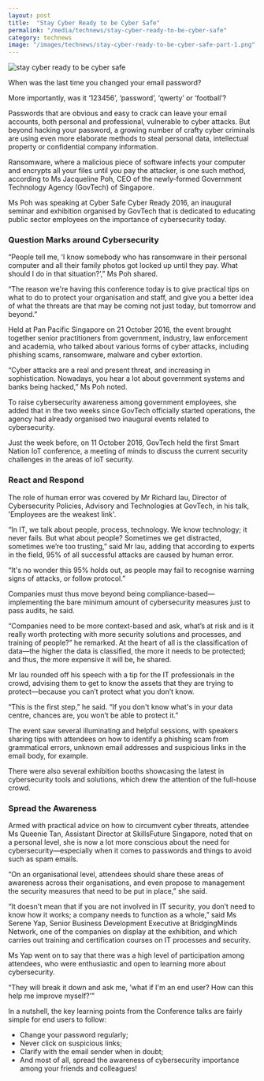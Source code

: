 ```yaml
---
layout: post
title:  "Stay Cyber Ready to be Cyber Safe"
permalink: "/media/technews/stay-cyber-ready-to-be-cyber-safe"
category: technews
image: "/images/technews/stay-cyber-ready-to-be-cyber-safe-part-1.png"
---
```


![stay cyber ready to be cyber safe]({{site.baseurl}}/images/technews/stay-cyber-ready-to-be-cyber-safe-part-1.png)

When was the last time you changed your email password?

More importantly, was it ‘123456’, ‘password’, ‘qwerty’ or ‘football’?

Passwords that are obvious and easy to crack can leave your email accounts, both personal and professional, vulnerable to cyber attacks. But beyond hacking your password, a growing number of crafty cyber criminals are using even more elaborate methods to steal personal data, intellectual property or confidential company information.

Ransomware, where a malicious piece of software infects your computer and encrypts all your files until you pay the attacker, is one such method, according to Ms Jacqueline Poh, CEO of the newly-formed Government Technology Agency (GovTech) of Singapore.

Ms Poh was speaking at Cyber Safe Cyber Ready 2016, an inaugural seminar and exhibition organised by GovTech that is dedicated to educating public sector employees on the importance of cybersecurity today.

### **Question Marks around Cybersecurity**
“People tell me, ‘I know somebody who has ransomware in their personal computer and all their family photos got locked up until they pay. What should I do in that situation?’,” Ms Poh shared.

“The reason we're having this conference today is to give practical tips on what to do to protect your organisation and staff, and give you a better idea of what the threats are that may be coming not just today, but tomorrow and beyond.”

Held at Pan Pacific Singapore on 21 October 2016, the event brought together senior practitioners from government, industry, law enforcement and academia, who talked about various forms of cyber attacks, including phishing scams, ransomware, malware and cyber extortion.

“Cyber attacks are a real and present threat, and increasing in sophistication. Nowadays, you hear a lot about government systems and banks being hacked,” Ms Poh noted.

To raise cybersecurity awareness among government employees, she added that in the two weeks since GovTech officially started operations, the agency had already organised two inaugural events related to cybersecurity.

Just the week before, on 11 October 2016, GovTech held the first Smart Nation IoT conference, a meeting of minds to discuss the current security challenges in the areas of IoT security.

### **React and Respond**
The role of human error was covered by Mr Richard Iau, Director of Cybersecurity Policies, Advisory and Technologies at GovTech, in his talk, 'Employees are the weakest link'.

“In IT, we talk about people, process, technology. We know technology; it never fails. But what about people? Sometimes we get distracted, sometimes we’re too trusting,” said Mr Iau, adding that according to experts in the field, 95% of all successful attacks are caused by human error.

“It's no wonder this 95% holds out, as people may fail to recognise warning signs of attacks, or follow protocol.”

Companies must thus move beyond being compliance-based—implementing the bare minimum amount of cybersecurity measures just to pass audits, he said.

“Companies need to be more context-based and ask, what’s at risk and is it really worth protecting with more security solutions and processes, and training of people?” he remarked. At the heart of all is the classification of data—the higher the data is classified, the more it needs to be protected; and thus, the more expensive it will be, he shared.

Mr Iau rounded off his speech with a tip for the IT professionals in the crowd, advising them to get to know the assets that they are trying to protect—because you can’t protect what you don’t know.

“This is the first step,” he said. “If you don't know what's in your data centre, chances are, you won’t be able to protect it.”

The event saw several illuminating and helpful sessions, with speakers sharing tips with attendees on how to identify a phishing scam from grammatical errors, unknown email addresses and suspicious links in the email body, for example.

There were also several exhibition booths showcasing the latest in cybersecurity tools and solutions, which drew the attention of the full-house crowd.          

### **Spread the Awareness**
Armed with practical advice on how to circumvent cyber threats, attendee Ms Queenie Tan, Assistant Director at SkillsFuture Singapore, noted that on a personal level, she is now a lot more conscious about the need for cybersecurity—especially when it comes to passwords and things to avoid such as spam emails.

“On an organisational level, attendees should share these areas of awareness across their organisations, and even propose to management the security measures that need to be put in place,” she said.

“It doesn't mean that if you are not involved in IT security, you don’t need to know how it works; a company needs to function as a whole,” said Ms Serene Yap, Senior Business Development Executive at BridgingMinds Network, one of the companies on display at the exhibition, and which carries out training and certification courses on IT processes and security.

Ms Yap went on to say that there was a high level of participation among attendees, who were enthusiastic and open to learning more about cybersecurity.

“They will break it down and ask me, ‘what if I'm an end user? How can this help me improve myself?’”

In a nutshell, the key learning points from the Conference talks are fairly simple for end users to follow: 

* Change your password regularly;
* Never click on suspicious links;
* Clarify with the email sender when in doubt;
* And most of all, spread the awareness of cybersecurity importance among your friends and colleagues!
